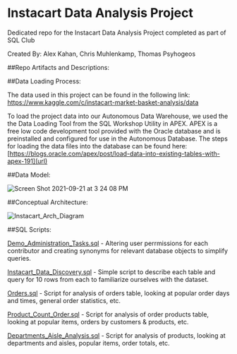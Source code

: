 # Instacart Data Analysis Project
Dedicated repo for the Instacart Data Analysis Project completed as part of SQL Club

Created By: Alex Kahan, Chris Muhlenkamp, Thomas Psyhogeos

##Repo Artifacts and Descriptions:

##Data Loading Process:

The data used in this project can be found in the following link: https://www.kaggle.com/c/instacart-market-basket-analysis/data

To load the project data into our Autonomous Data Warehouse, we used the the Data Loading Tool from the SQL Workshop Utility in APEX.  APEX is a free low code development tool provided with the Oracle database and is preinstalled and configured for use in the Autonomous Database.  The steps for loading the data files into the database can be found here: [https://blogs.oracle.com/apex/post/load-data-into-existing-tables-with-apex-191](url)

##Data Model:

![Screen Shot 2021-09-21 at 3 24 08 PM](https://user-images.githubusercontent.com/23488766/134714658-78778fc5-7e13-4fe8-967f-af1d798334de.png)

##Conceptual Architecture:

![Instacart_Arch_Diagram](https://user-images.githubusercontent.com/23488766/134990739-f763575e-dc41-4878-aba2-a26974548545.png)

##SQL Scripts:

[Demo_Administration_Tasks.sql](https://github.com/alexvkahan/sql-club/blob/main/Demo_Administration_Tasks.sql) - Altering user perrmissions for each contributor and creating synonyms for relevant database objects to simplify queries.

[Instacart_Data_Discovery.sql](https://github.com/alexvkahan/sql-club/blob/main/Instacart_Data_Discovery.sql) - Simple script to describe each table and query for 10 rows from each to familiarize ourselves with the dataset.

[Orders.sql](https://github.com/alexvkahan/sql-club/blob/main/Orders.sql) - Script for analysis of orders table, looking at popular order days and times, general order statistics, etc. 

[Product_Count_Order.sql](https://github.com/alexvkahan/sql-club/blob/main/Product_Count_Order.sql) - Script for analysis of order products table, looking at popular items, orders by customers & products, etc.

[Departments_Aisle_Analysis.sql](https://github.com/alexvkahan/sql-club/blob/main/Departments_Aisle_Analysis.sql) - Script for analysis of products, looking at departments and aisles, popular items, order totals, etc.


